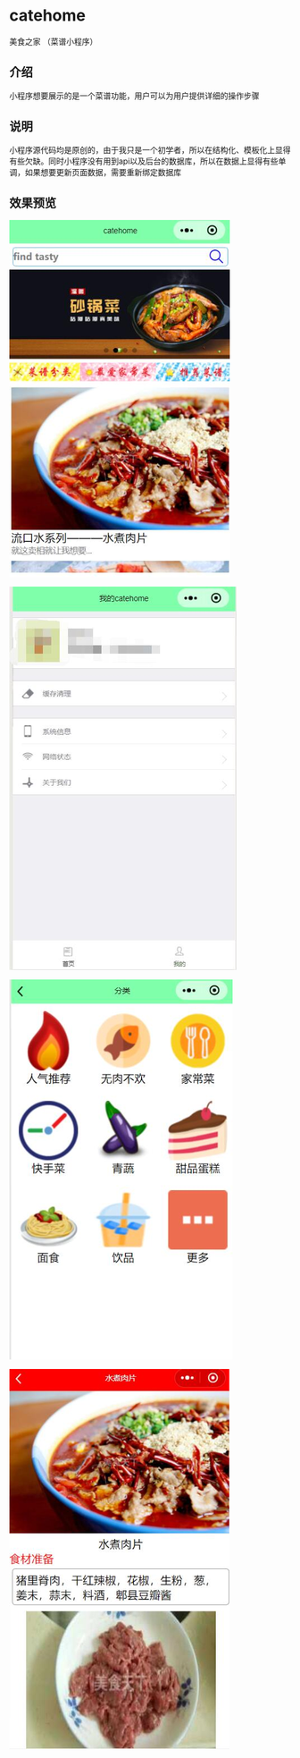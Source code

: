 # catehome
美食之家 （菜谱小程序）


## 介绍


小程序想要展示的是一个菜谱功能，用户可以为用户提供详细的操作步骤


## 说明


小程序源代码均是原创的，由于我只是一个初学者，所以在结构化、模板化上显得有些欠缺。同时小程序没有用到api以及后台的数据库，所以在数据上显得有些单调，如果想要更新页面数据，需要重新绑定数据库


## 效果预览


![](https://github.com/jerryofxu/catehome/raw/master/demo-pic/index.jpg)

![](https://github.com/jerryofxu/catehome/raw/master/demo-pic/user.jpg)

![](https://github.com/jerryofxu/catehome/raw/master/demo-pic/kinds.jpg)

![](https://github.com/jerryofxu/catehome/raw/master/demo-pic/detail.jpg)
